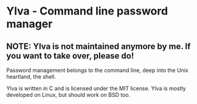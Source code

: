# Ylva - Command line password manager

## NOTE: Ylva is not maintained anymore by me. If you want to take over, please do!

Password management belongs to the command line, deep into the Unix heartland,
the shell.

Ylva is written in C and is licensed under the MIT license. Ylva is mostly developed
on Linux, but should work on BSD too.
